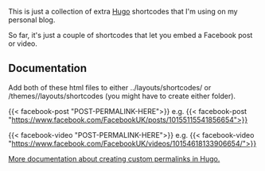 This is just a collection of extra [Hugo](https://hugodocs.info/) shortcodes that I'm using on my personal blog.

So far, it's just a couple of shortcodes that let you embed a Facebook post or video.

## Documentation

Add both of these html files to either ../layouts/shortcodes/ or /themes/<THEME>/layouts/shortcodes (you might have to create either folder).

{{< facebook-post "POST-PERMALINK-HERE">}} e.g. {{< facebook-post "https://www.facebook.com/FacebookUK/posts/10155115541856654">}}

{{< facebook-video "POST-PERMALINK-HERE">}} e.g. {{< facebook-video "https://www.facebook.com/FacebookUK/videos/10154618133906654/">}}

[More documentation about creating custom permalinks in Hugo.](https://hugodocs.info/templates/shortcode-templates/#creating-custom-shortcodes)
